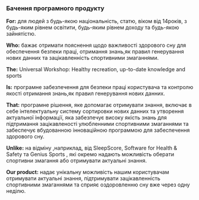 ### Бачення програмного продукту

**For:** для людей з будь-якою національність, статю, віком від 14років, з будь-яким рівнем освітити, будь-яким рівнем доходу та будь-якою зайнятістю.

**Who:** бажає отримати пояснення щодо важливості здорового сну для обеспечення безпеки працi, отримання знань,як правил генерування нових данних та зацiкавленнiсть спортивними змаганнями.

**The:** Universal Workshop: Healthy recreation, up-to-date knowledge and sports

**Is:** програмне забезпечення для безпеки працi користувача та контролю якості отримання знань,як правил генерування нових данних.

**That:** програмне рішення, яке допомагає отримувати знання, включає в себе інтелектуальну систему сортировки нових данних та утворення актуальної інформації, яка забезпечує високу якість знань для  підтримання зацiкавленості улюбленними спортивними змаганнями та забеспечує вбудованною інноваційною программою для забеспечення здорового сну.

**Unlike:** на відміну ,наприклад, від SleepScore, Software for Health & Safety та Genius Sports , які окремо надають можливість оберати спортивни змагання або отримувати актуальні знання.

**Our product:** надає унікальну можливість нашим користувачам отримувати актуальні знання, підтримувати зацікавленність спортивними змаганнями та сприяє оздоровленню сну вже через одну неділю. 
